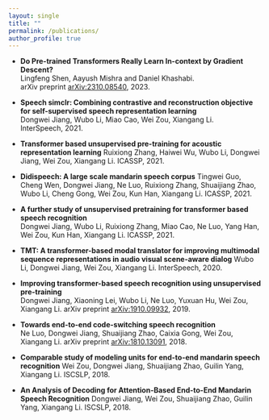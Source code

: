 ```yaml
---
layout: single
title: ""
permalink: /publications/
author_profile: true
---
```


* **Do Pre-trained Transformers Really Learn In-context by Gradient Descent?**  
Lingfeng Shen, Aayush Mishra and Daniel Khashabi.  
arXiv preprint [arXiv:2310.08540](https://arxiv.org/abs/2310.08540), 2023.


* **Speech simclr: Combining contrastive and reconstruction objective for self-supervised speech representation learning**  
Dongwei Jiang, Wubo Li, Miao Cao, Wei Zou, Xiangang Li.  
InterSpeech, 2021.

* **Transformer based unsupervised pre-training for acoustic representation learning** 
Ruixiong Zhang, Haiwei Wu, Wubo Li, Dongwei Jiang, Wei Zou, Xiangang Li.
ICASSP, 2021.

* **Didispeech: A large scale mandarin speech corpus**
Tingwei Guo, Cheng Wen, Dongwei Jiang, Ne Luo, Ruixiong Zhang, Shuaijiang Zhao, Wubo Li, Cheng Gong, Wei Zou, Kun Han, Xiangang Li.
ICASSP, 2021.

* **A further study of unsupervised pretraining for transformer based speech recognition**  
Dongwei Jiang, Wubo Li, Ruixiong Zhang, Miao Cao, Ne Luo, Yang Han, Wei Zou, Kun Han, Xiangang Li.
ICASSP, 2021.

* **TMT: A transformer-based modal translator for improving multimodal sequence representations in audio visual scene-aware dialog**
Wubo Li, Dongwei Jiang, Wei Zou, Xiangang Li.
InterSpeech, 2020.

* **Improving transformer-based speech recognition using unsupervised pre-training**  
Dongwei Jiang, Xiaoning Lei, Wubo Li, Ne Luo, Yuxuan Hu, Wei Zou, Xiangang Li.
arXiv preprint [arXiv:1910.09932](https://arxiv.org/pdf/1910.09932.pdf), 2019.

* **Towards end-to-end code-switching speech recognition**  
Ne Luo, Dongwei Jiang, Shuaijiang Zhao, Caixia Gong, Wei Zou, Xiangang Li.
arXiv preprint [arXiv:1810.13091](https://arxiv.org/abs/1810.13091), 2018.

* **Comparable study of modeling units for end-to-end mandarin speech recognition** 
Wei Zou, Dongwei Jiang, Shuaijiang Zhao, Guilin Yang, Xiangang Li.
ISCSLP, 2018.

* **An Analysis of Decoding for Attention-Based End-to-End Mandarin Speech Recognition**
Dongwei Jiang, Wei Zou, Shuaijiang Zhao, Guilin Yang, Xiangang Li.
ISCSLP, 2018.



